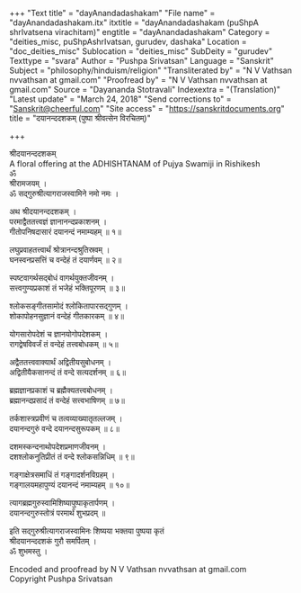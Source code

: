 +++
"Text title" = "dayAnandadashakam"
"File name" = "dayAnandadashakam.itx"
itxtitle = "dayAnandadashakam (puShpA shrIvatsena virachitam)"
engtitle = "dayAnandadashakam"
Category = "deities_misc, puShpAshrIvatsan, gurudev, dashaka"
Location = "doc_deities_misc"
Sublocation = "deities_misc"
SubDeity = "gurudev"
Texttype = "svara"
Author = "Pushpa Srivatsan"
Language = "Sanskrit"
Subject = "philosophy/hinduism/religion"
"Transliterated by" = "N V Vathsan nvvathsan at gmail.com"
"Proofread by" = "N V Vathsan nvvathsan at gmail.com"
Source = "Dayananda Stotravali"
Indexextra = "(Translation)"
"Latest update" = "March 24, 2018"
"Send corrections to" = "Sanskrit@cheerful.com"
"Site access" = "https://sanskritdocuments.org"
title = "दयानन्ददशकम् (पुष्पा श्रीवत्सेन विरचितम्)"

+++
  
 श्रीदयानन्ददशकम्   
A floral offering at the ADHISHTANAM of Pujya Swamiji in Rishikesh  
                 ॐ  
           श्रीरामजयम् ।  
ॐ सद्गुरुश्रीत्यागराजस्वामिने नमो नमः ।  
   
अथ श्रीदयानन्ददशकम् ।  
परमाद्वैततत्त्वज्ञं ज्ञानानन्दप्रकाशनम् ।  
गीतोपनिषदासारं दयानन्दं नमाम्यहम् ॥ १॥  
  
लघुप्रवाहतत्त्वार्थं श्रोत्रानन्दश्रुतिस्रवम् ।  
घनस्वनप्रसत्तिं च वन्देहं तं दयार्णवम् ॥ २॥  
  
स्पष्टवागर्थसद्बोधं वागर्थयुक्तजीवनम् ।  
सत्त्वगुण्यप्रकाशं तं भजेहं भक्तिपूरणम् ॥ ३॥  
  
श्लोकसङ्गीतसामोदं श्लोकितापारसद्गुणम् ।  
शोकापोहनसुज्ञानं  वन्देहं गीतकारकम् ॥ ४॥  
  
योगसारोपदेशं च ज्ञानयोगोपदेशकम् ।  
रागद्वेषविवर्जं तं वन्देहं तत्त्वबोधकम् ॥ ५॥  
  
अद्वैततत्त्ववाक्यार्थं अद्वितीयसुबोधनम् ।  
अद्वितीयैकसानन्दं तं वन्दे सत्यदर्शनम् ॥ ६॥  
  
ब्रह्मज्ञानप्रकाशं च ब्रह्मैक्यतत्त्वबोधनम् ।  
ब्रह्मानन्दप्रसादं तं वन्देहं सत्त्वभाषिणम् ॥ ७॥  
  
तर्कशास्त्रप्रवीणं च तत्वव्याख्यातृतल्लजम् ।  
दयानन्दगुरुं वन्दे दयानन्दसुरूपकम् ॥ ८॥  
  
दशमस्कन्दनाथोपदेशप्रमाणजीवनम् ।  
दशश्लोकनुतिप्रीतं तं वन्दे श्लोकसन्निधिम् ॥ ९॥  
  
गङ्गाक्षेत्रसमाधिं तं गङ्गादर्शनविग्रहम् ।  
गङ्गालयमहापुण्यं दयानन्दं नमाम्यहम् ॥ १०॥  
  
त्यागब्रह्मगुरुस्वामिशिष्यापुष्पाकृतार्पणम् ।  
दयानन्दगुरुस्तोत्रं परमार्थं शुभप्रदम् ॥  
  
इति सद्गुरुश्रीत्यागराजस्वामिनः शिष्यया भक्तया पुष्पया कृतं  
श्रीदयानन्ददशकं गुरौ समर्पितम् ।  
ॐ शुभमस्तु ।  
  
Encoded and proofread by N V Vathsan nvvathsan at gmail.com  
Copyright Pushpa Srivatsan  
  
